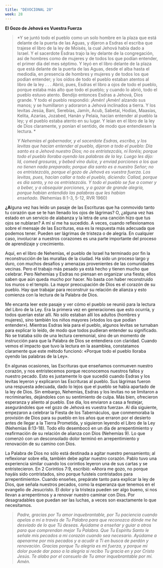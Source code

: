 ```yaml
---
title: "DEVOCIONAL 28"
week: 28
---
```


**El Gozo de Jehová es Vuestra Fuerza**

> *Y se juntó todo el pueblo como un solo hombre en la plaza que está
> delante de la puerta de las Aguas, y dijeron a Esdras el escriba que
> trajese el libro de la ley de Moisés, la cual Jehová había dado a
> Israel. Y el sacerdote Esdras trajo la ley delante de la congregación,
> así de hombres como de mujeres y de todos los que podían entender, el
> primer día del mes séptimo. Y leyó en el libro delante de la plaza que
> está delante de la puerta de las Aguas, desde el alba hasta el
> mediodía, en presencia de hombres y mujeres y de todos los que podían
> entender; y los oídos de todo el pueblo estaban atentos al libro de la
> ley . . . Abrió, pues, Esdras el libro a ojos de todo el pueblo,
> porque estaba más alto que todo el pueblo; y cuando lo abrió, todo el
> pueblo estuvo atento. Bendijo entonces Esdras a Jehová, Dios grande. Y
> todo el pueblo respondió: ¡Amén! ¡Amén! alzando sus manos; y se
> humillaron y adoraron a Jehová inclinados a tierra. Y los levitas
> Jesúa, Bani, Serebías, Jamín, Acub, Sabetai, Hodías, Maasías, Kelita,
> Azarías, Jozabed, Hanán y Pelaía, hacían entender al pueblo la ley; y
> el pueblo estaba atento en su lugar. Y leían en el libro de la ley de
> Dios claramente, y ponían el sentido, de modo que entendiesen la
> lectura. *
>
> *Y Nehemías el gobernador, y el sacerdote Esdras, escriba, y los
> levitas que hacían entender al pueblo, dijeron a todo el pueblo: Día
> santo es a Jehová nuestro Dios; no os entristezcáis, ni lloréis;
> porque todo el pueblo lloraba oyendo las palabras de la ley. Luego les
> dijo: Id, comed grosuras, y bebed vino dulce, y enviad porciones a los
> que no tienen nada preparado; porque día santo es a nuestro Señor; no
> os entristezcáis, porque el gozo de Jehová es vuestra fuerza. Los
> levitas, pues, hacían callar a todo el pueblo, diciendo: Callad,
> porque es día santo, y no os entristezcáis. Y todo el pueblo se fue a
> comer y a beber, y a obsequiar porciones, y a gozar de grande alegría,
> porque habían entendido las palabras que les habían
> enseñado.* (Nehemias 8:1-3, 5-12, RVR 1960)

**¿A**lguna vez has leído un pasaje de las Escrituras que ha conmovido
tanto tu corazón que se te han llenado los ojos de lágrimas? O, ¿alguna
vez has estado en un servicio de alabanza y la letra de una canción hizo
que tus ojos se nublaran? A mí sí me ha sucedido. A veces, cuando
reflexionamos sobre el mensaje de las Escrituras, esa es la respuesta
más adecuada que podemos tener. Pueden ser lágrimas de tristeza o de
alegría. En cualquier caso, involucrar a nuestros corazones es una parte
importante del proceso de aprendizaje y crecimiento.

Aquí, en el libro de Nehemías, el pueblo de Israel ha terminado por fin
la reconstrucción de las murallas de la ciudad. Ha sido un proceso largo
y duro, con muchos desafíos y amenazas provenientes de las comunidades
vecinas. Pero el trabajo más pesado ya está hecho y tienen mucho que
celebrar. Pero Nehemías y Esdras no piensan en organizar una fiesta;
ellos saben que aún queda mucho por hacer. No basta con haber
reconstruido los muros o el templo. La mayor preocupación de Dios es el
corazón de su pueblo. Hay que trabajar para reconstruir su relación de
alianza y esto comienza con la lectura de la Palabra de Dios.

Me encanta leer este pasaje y ver cómo el pueblo se reunió para la
lectura del Libro de la Ley. Era la primera vez en generaciones que esto
ocurría, y todos querían estar allí. No sólo estaban allí los adultos
(hombres y mujeres), sino también los niños mayores («todos los que
podían entender»). Mientras Esdras leía para el pueblo, algunos levitas
se turnaban para explicar lo leído, de modo que todos pudieran entender
su significado. No se trataba sólo de una lectura ceremonial, sino de un
momento de instrucción para que la Palabra de Dios se entendiera con
claridad. Cuando vemos el impacto que tuvo la lectura en la asamblea,
constatamos claramente que este método funcionó: «Porque todo el pueblo
lloraba oyendo las palabras de la Ley».

En algunas ocasiones, las Escrituras que enseñamos conmueven nuestro
corazón, y nos entristecemos porque reconocemos nuestros fallos y
nuestro pecado. Esto es justamente lo que sucedió cuando Esdras y los
levitas leyeron y explicaron las Escrituras al pueblo. Sus lágrimas
fueron una respuesta adecuada, dado lo lejos que el pueblo se había
apartado de la ley de Dios. Sin embargo, Nehemías, Esdras y los levitas
no se limitaron a recriminarles, dejándoles con su sentimiento de culpa.
Más bien, ofrecieron esperanza y aliento al pueblo. Ese día, los
enviaron a casa a festejar, asegurándoles que «el gozo de Jehová es
vuestra fuerza». Al día siguiente, empezaron a celebrar la Fiesta de los
Tabernáculos, que conmemoraba la provisión de Dios para su pueblo en los
años que erraron por el desierto antes de llegar a la Tierra Prometida,
y siguieron leyendo el Libro de la Ley (Nehemías 8:13-18). Todo ello
desembocó en un día de arrepentimiento y reafirmación de su relación de
alianza con Dios (Nehemías 9). Lo que comenzó con un desconsolado dolor
terminó en arrepentimiento y renovación de su camino con Dios.

La Palabra de Dios no sólo está destinada a agitar nuestro pensamiento;
al reflexionar sobre ella, también debe agitar nuestro corazón. Pablo
tuvo una experiencia similar cuando los corintios leyeron una de sus
cartas y se entristecieron. En 2 Corintios 7:9, escribió: «Ahora me
gozo, no porque hayáis sido contristados, sino porque fuisteis
contristados para arrepentimiento». Cuando enseñes, prepárate tanto para
explicar la ley de Dios, que señala nuestros pecados, como la esperanza
que tenemos en el evangelio de Jesucristo. El dolor y la tristeza pueden
ser algo bueno, si nos llevan a arrepentirnos y a renovar nuestro
caminar con Dios. Por desagradables que puedan ser las luchas, a veces
son exactamente lo que necesitamos.

> *Padre, gracias por Tu amor inquebrantable, por Tu paciencia cuando
> apelas a mí a través de Tu Palabra para que reconozca dónde me he
> desviado de lo que Tú deseas. Ayúdame a enseñar y guiar a otros para
> que comprendan mejor Tu Palabra. Que Tu Espíritu Santo le señale mis
> pecados a mi corazón cuando sea necesario. Ayúdame a apenarme por mis
> pecados y a acudir a Ti en busca de perdón y renovación. Gracias
> porque Tu alegría es mi fuerza, y porque mi dolor puede dar paso a la
> alegría si recibo Tu gracia en y por Cristo Jesús. Te alabo por el
> consuelo de Tu amor inquebrantable por mí. Amén.*

